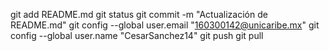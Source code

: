 git add README.md
git status
git commit -m "Actualización de README.md"
git config --global user.email "160300142@unicaribe.mx"
git config --global user.name "CesarSanchez14"
git push
git pull
